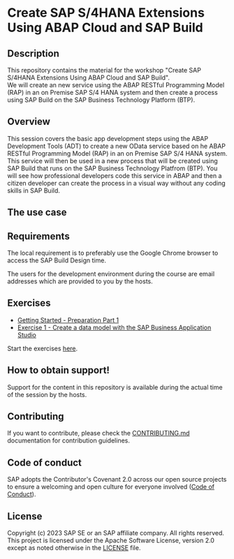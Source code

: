 # Create SAP S/4HANA Extensions Using ABAP Cloud and SAP Build


## Description

This repository contains the material for the workshop "Create SAP S/4HANA Extensions Using ABAP Cloud and SAP Build".  
We will create an new service using the ABAP RESTful Programming Model (RAP) in an on Premise SAP S/4 HANA system and then create a process using SAP Build on the SAP Business Technology Platform (BTP). 

## Overview

This session covers the basic app development steps using the ABAP Development Tools (ADT) to create a new OData service based on he ABAP RESTful Programming Model (RAP) in an on Premise SAP S/4 HANA system. This service will then be used in a new process that will be created using SAP Build that runs on the SAP Business Technology Platfrom (BTP). You will see how professional developers code this service in ABAP and then a citizen developer can create the process in a visual way without any coding skills in SAP Build.  

## The use case



## Requirements

The local requirement is to preferably use the Google Chrome browser to access the SAP Build Design time. 

The users for the development environment during the course are email addresses which are provided to you by the hosts.

## Exercises

- [Getting Started - Preparation Part 1](exercises/ex0/README.md)
- [Exercise 1 - Create a data model with the SAP Business Application Studio ](exercises/ex1/README.md)

Start the exercises [here](exercises/ex0/README.md).
 
## How to obtain support!

Support for the content in this repository is available during the actual time of the session by the hosts. 

## Contributing
If you want to contribute, please check the [CONTRIBUTING.md](CONTRIBUTING.md) documentation for contribution guidelines.

## Code of conduct

SAP adopts the Contributor's Covenant 2.0 across our open source projects to ensure a welcoming and open culture for everyone involved ([Code of Conduct](CODE_OF_CONDUCT.md)).

## License
Copyright (c) 2023 SAP SE or an SAP affiliate company. All rights reserved. This project is licensed under the Apache Software License, version 2.0 except as noted otherwise in the [LICENSE](LICENSES/Apache-2.0.txt) file.

